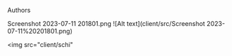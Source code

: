 Authors

Screenshot 2023-07-11 201801.png
![Alt text](client/src/Screenshot 2023-07-11%20201801.png)

<img src="client/schi"
